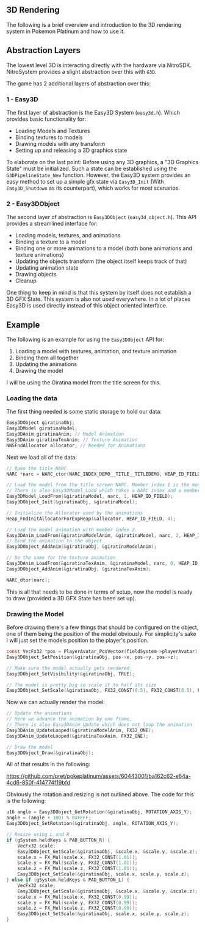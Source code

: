 ## 3D Rendering
The following is a brief overview and introduction to the 3D rendering system in Pokemon Platinum and how to use it.

## Abstraction Layers
The lowest level 3D is interacting directly with the hardware via NitroSDK. NitroSystem provides a slight abstraction over this with `G3D`.

The game has 2 additional layers of abstraction over this:
### 1 - Easy3D
The first layer of abstraction is the Easy3D System (`easy3d.h`). Which provides basic functionality for:
- Loading Models and Textures
- Binding textures to models
- Drawing models with any transform
- Setting up and releasing a 3D graphics state

To elaborate on the last point: Before using any 3D graphics, a "3D Graphics State" must be initialized. Such a state can be established using the `G3DPipelineState_New` function. However, the Easy3D system provides an easy method to set up a simple gfx state via `Easy3D_Init` (With `Easy3D_Shutdown` as its counterpart), which works for most scenarios.

### 2 - Easy3DObject
The second layer of abstraction is `Easy3DObject` (`easy3d_object.h`). This API provides a streamlined interface for:
- Loading models, textures, and animations
- Binding a texture to a model
- Binding one or more animations to a model (both bone animations and texture animations)
- Updating the objects transform (the object itself keeps track of that)
- Updating animation state
- Drawing objects
- Cleanup

One thing to keep in mind is that this system by itself does not establish a 3D GFX State.
This system is also not used everywhere. In a lot of places Easy3D is used directly instead of this object oriented interface.

## Example
The following is an example for using the `Easy3DObject` API for:
1. Loading a model with textures, animation, and texture animation
2. Binding them all together
3. Updating the animations
4. Drawing the model

I will be using the Giratina model from the title screen for this.

### Loading the data
The first thing needed is some static storage to hold our data:
```c
Easy3DObject giratinaObj;
Easy3DModel giratinaModel;
Easy3DAnim giratinaAnim; // Model Animation
Easy3DAnim giratinaTexAnim; // Texture Animation
NNSFndAllocator allocator; // Needed for Animations
```
Next we load all of the data:
```c
// Open the title NARC
NARC *narc = NARC_ctor(NARC_INDEX_DEMO__TITLE__TITLEDEMO, HEAP_ID_FIELD);

// Load the model from the title screen NARC. Member index 1 is the model data.
// There is also Easy3DModel_Load which takes a NARC index and a member index.
Easy3DModel_LoadFrom(&giratinaModel, narc, 1, HEAP_ID_FIELD);
Easy3DObject_Init(&giratinaObj, &giratinaModel);

// Initialize the Allocator used by the animations
Heap_FndInitAllocatorForExpHeap(&allocator, HEAP_ID_FIELD, 4);

// Load the model animation with member index 2.
Easy3DAnim_LoadFrom(&giratinaModelAnim, &giratinaModel, narc, 2, HEAP_ID_FIELD, &allocator);
// Bind the animation to the object
Easy3DObject_AddAnim(&giratinaObj, &giratinaModelAnim);

// Do the same for the texture animation
Easy3DAnim_LoadFrom(&giratinaTexAnim, &giratinaModel, narc, 0, HEAP_ID_FIELD, &allocator);
Easy3DObject_AddAnim(&giratinaObj, &giratinaTexAnim);

NARC_dtor(narc);
```
This is all that needs to be done in terms of setup, now the model is ready to draw (provided a 3D GFX State has been set up).

### Drawing the Model
Before drawing there's a few things that should be configured on the object, one of them being the position of the model obviously. For simplicity's sake I will just set the models position to the player's position.
```c
const VecFx32 *pos = PlayerAvatar_PosVector(fieldSystem->playerAvatar);
Easy3DObject_SetPosition(&giratinaObj, pos->x, pos->y, pos->z);

// Make sure the model actually gets rendered
Easy3DObject_SetVisibility(&giratinaObj, TRUE); 

// The model is pretty big so scale it to half its size
Easy3DObject_SetScale(&giratinaObj, FX32_CONST(0.5), FX32_CONST(0.5), FX32_CONST(0.5)); 
```
Now we can actually render the model:
```c
// Update the animations
// Here we advance the animation by one frame.
// There is also Easy3DAnim_Update which does not loop the animation
Easy3DAnim_UpdateLooped(&giratinaModelAnim, FX32_ONE);
Easy3DAnim_UpdateLooped(&giratinaTexAnim, FX32_ONE);

// Draw the model
Easy3DObject_Draw(&giratinaObj);
```
All of that results in the following:

https://github.com/pret/pokeplatinum/assets/60443001/ba162c62-e64a-4cd6-850f-414774f19bfd

Obviously the rotation and resizing is not outlined above. The code for this is the following:
```c
u16 angle = Easy3DObject_GetRotation(&giratinaObj, ROTATION_AXIS_Y);
angle = (angle + 100) % 0xFFFF;
Easy3DObject_SetRotation(&giratinaObj, angle, ROTATION_AXIS_Y);

// Resize using L and R
if (gSystem.heldKeys & PAD_BUTTON_R) {
    VecFx32 scale;
    Easy3DObject_GetScale(&giratinaObj, &scale.x, &scale.y, &scale.z);
    scale.x = FX_Mul(scale.x, FX32_CONST(1.01));
    scale.y = FX_Mul(scale.y, FX32_CONST(1.01));
    scale.z = FX_Mul(scale.z, FX32_CONST(1.01));
    Easy3DObject_SetScale(&giratinaObj, scale.x, scale.y, scale.z);
} else if (gSystem.heldKeys & PAD_BUTTON_L) {
    VecFx32 scale;
    Easy3DObject_GetScale(&giratinaObj, &scale.x, &scale.y, &scale.z);
    scale.x = FX_Mul(scale.x, FX32_CONST(0.99));
    scale.y = FX_Mul(scale.y, FX32_CONST(0.99));
    scale.z = FX_Mul(scale.z, FX32_CONST(0.99));
    Easy3DObject_SetScale(&giratinaObj, scale.x, scale.y, scale.z);
}
```
